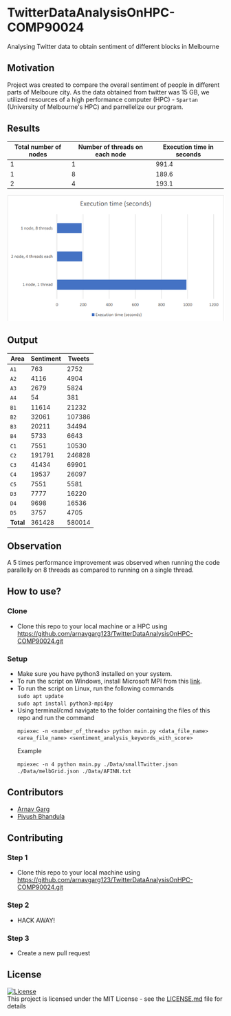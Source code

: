 # TwitterDataAnalysisOnHPC-COMP90024
Analysing Twitter data to obtain sentiment of different blocks in Melbourne

## Motivation
Project was created to compare the overall sentiment of people in different parts of Melboure city. As the data obtained from twitter was 15 GB, we utilized resources of a high performance computer (HPC) - `Spartan` (University of Melbourne's HPC) and parrellelize our program.

## Results

| Total number of nodes | Number of threads on each node | Execution time in seconds |
| ---  | ---  | ---  |
| 1 | 1 | 991.4 |
| 1 | 8 | 189.6 |
| 2 | 4 | 193.1 |

![alt text](https://github.com/arnavgarg123/TwitterDataAnalysisOnHPC-COMP90024/blob/main/Screenshots/ExecutionTime.png)

## Output
| Area | Sentiment | Tweets |
| ---  | ---  | ---  |
| `A1` | 763 | 2752 |
| `A2` | 4116 | 4904 |
| `A3` | 2679 | 5824 |
| `A4` | 54 | 381 |
| `B1` | 11614 | 21232 |
| `B2` | 32061 | 107386 |
| `B3` | 20211 | 34494 |
| `B4` | 5733 | 6643 |
| `C1` | 7551 | 10530 |
| `C2` | 191791 | 246828 |
| `C3` | 41434 | 69901 |
| `C4` | 19537 | 26097 |
| `C5` | 7551 | 5581 |
| `D3` | 7777 | 16220 |
| `D4` | 9698 | 16536 |
| `D5` | 3757 | 4705 |
| **Total** | 361428 | 580014 |

## Observation

A 5 times performance improvement was observed when running the code parallelly on 8 
threads as compared to running on a single thread.

## How to use?
### Clone
- Clone this repo to your local machine or a HPC using https://github.com/arnavgarg123/TwitterDataAnalysisOnHPC-COMP90024.git
### Setup
- Make sure you have python3 installed on your system.
- To run the script on Windows, install Microsoft MPI from this [link](https://www.microsoft.com/en-us/download/details.aspx?id=100593).
- To run the script on Linux,  run the following commands<br />
    `sudo apt update`<br />
    `sudo apt install python3-mpi4py`
- Using terminal/cmd navigate to the folder containing the files of this repo and run the command
    ```
    mpiexec -n <number_of_threads> python main.py <data_file_name> <area_file_name> <sentiment_analysis_keywords_with_score>
     ```
    Example
    ```
    mpiexec -n 4 python main.py ./Data/smallTwitter.json ./Data/melbGrid.json ./Data/AFINN.txt
    ```

## Contributors
- [Arnav Garg ](https://github.com/arnavgarg123)
- [Piyush Bhandula](https://github.com/piyushbhandula)

## Contributing
### Step 1
 - Clone this repo to your local machine using https://github.com/arnavgarg123/TwitterDataAnalysisOnHPC-COMP90024.git <br />
### Step 2
 - HACK AWAY! <br />
### Step 3
 - Create a new pull request <br />

## License

[![License](https://img.shields.io/github/license/arnavgarg123/TwitterDataAnalysisOnHPC-COMP90024.svg?color=ye)](http://badges.mit-license.org)<br />
This project is licensed under the MIT License - see the [LICENSE.md](https://github.com/arnavgarg123/TwitterDataAnalysisOnHPC-COMP90024/blob/main/LICENSE.md) file for details
